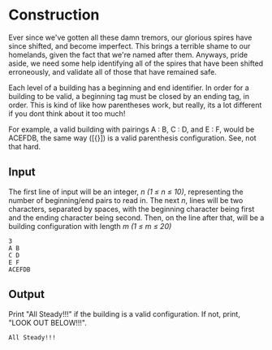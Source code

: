 # Construction

Ever since we've gotten all these damn tremors, our glorious spires have since shifted, and become imperfect. This brings a terrible shame to our homelands, given the fact that we're named after them. Anyways, pride aside, we need some help identifying all of the spires that have been shifted erroneously, and validate all of those that have remained safe.

Each level of a building has a beginning and end identifier. In order for a building to be valid, a beginning tag must be closed by an ending tag, in order. This is kind of like how parentheses work, but really, its a lot different if you dont think about it too much!

For example, a valid building with pairings A : B, C : D, and E : F, would be ACEFDB, the same way ([{}]) is a valid parenthesis configuration. See, not that hard.

## Input

The first line of input will be an integer, _n (1 ≤ n ≤ 10)_, representing the number of beginning/end pairs to read in. The next _n_, lines will be two characters, separated by spaces, with the beginning character being first and the ending character being second. Then, on the line after that, will be a building configuration with length _m (1 ≤ m ≤ 20)_

```
3
A B
C D
E F
ACEFDB
```

## Output

Print "All Steady!!!" if the building is a valid configuration. If not, print, "LOOK OUT BELOW!!!".

```
All Steady!!!
```

